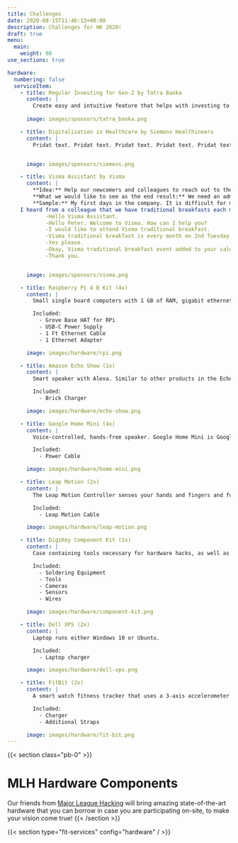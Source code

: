 ```yaml
---
title: Challenges
date: 2020-08-15T11:46:13+00:00
description: Challenges for HK 2020!
draft: true
menu:
  main:
    weight: 60
use_sections: true

hardware:
  numbering: false
  serviceItem:
    - title: Regular Investing for Gen-Z by Tatra Banka
      content: |
        Create easy and intuitive feature that helps with investing to funds using regular contribution, which can be changed by the user. Create onboarding, motivation to invest and well-arranged info about the status of user's portfolio
      
      image: images/sponsors/tatra_banka.png

    - title: Digitalization in Healthcare by Siemens Healthineers
      content: |
        Pridat text. Pridat text. Pridat text. Pridat text. Pridat text. Pridat text. Pridat text. Pridat text. Pridat text. 


      image: images/sponsors/siemens.png

    - title: Visma Assistant by Visma
      content: |
        **Idea:** Help our newcomers and colleagues to reach out to the information they need quicker and flexible via AI Voice Assistant. As a newcomer it's difficult to handle all information from the very beginning, so to keep on track you need a smart assistant to help you out. And because we're Google positive, we'd be happy if you'll use Google as a preferred platform. Other preferred integrations are Google Calendar, Slack, etc. 
        **What we would like to see as the end result:** We need an administrative dashboard where the girls from back-office can add common questions and answers to them, they should be able to set events which you want to attend. We would like to have the ability to talk to the Visma Assistant via Google Assistant and also we would like to use it inside our Slack.
        **Sample:** My first days in the company. It is difficult for me to know which events I need to attend, when I need to fill my working hours form and so on. But lucky me, in the company we have a Virtual Assistant to help with these everyday tasks. 
	I heard from a colleague that we have traditional breakfasts each month, but I have  no event in my calendar. I also heard from a colleague that our Virtual Assistant knows everything about these types of events, and can invite me to them. So I am going to ask it about the event:
            -Hello Visma Assistant.
            -Hello Peter. Welcome to Visma. How can I help you?
            -I would like to attend Visma traditional breakfast.
            -Visma traditional breakfast is every month on 2nd Tuesday from 7:30 to 8:30. Do you want me to add it to your calendar?
            -Yes please.
            -Okay, Visma traditional breakfast event added to your calendar.
            -Thank you.


      image: images/sponsors/visma.png

    - title: Raspberry Pi 4 B Kit (4x)
      content: |
        Small single board computers with 1 GB of RAM, gigabit ethernet, micro HDMI ports, and a quad core processor. It does everything a desktop computer can do, and is a developer staple.

        Included:
          - Grove Base HAT for RPi
          - USB-C Power Supply
          - 1 Ft Ethernet Cable
          - 1 Ethernet Adapter

      image: images/hardware/rpi.png

    - title: Amazon Echo Show (1x)
      content: |
        Smart speaker with Alexa. Similar to other products in the Echo line, but additionally features a touchscreen display that can display visual information to accompany responses, as well as to conduct video calls.

        Included:
          - Brick Charger

      image: images/hardware/echo-show.png

    - title: Google Home Mini (4x)
      content: |
        Voice-controlled, hands-free speaker. Google Home Mini is Google Assistant anywhere you want it. Ask it questions. Tell it to do things. It’s your own Google, always ready to help.

        Included:
          - Power Cable

      image: images/hardware/home-mini.png

    - title: Leap Motion (2x)
      content: |
        The Leap Motion Controller senses your hands and fingers and follows their every gesture. Has a C++, Unity, Objective C (IOS), Java, Python and Javascript SDK.

        Included:
          - Leap Motion Cable

      image: images/hardware/leap-motion.png

    - title: DigiKey Component Kit (1x)
      content: |
        Case containing tools necessary for hardware hacks, as well as additional gadgets and accessories

        Included:
          - Soldering Equipment
          - Tools
          - Cameras
          - Sensors
          - Wires

      image: images/hardware/component-kit.png

    - title: Dell XPS (2x)
      content: |
        Laptop runs either Windows 10 or Ubuntu.

        Included:
          - Laptop charger

      image: images/hardware/dell-xps.png

    - title: FitBit (2x)
      content: |
        A smart watch fitness tracker that uses a 3-axis accelerometer

        Included:
          - Charger
          - Additional Straps

      image: images/hardware/fit-bit.png
---
```


{{< section class="pb-0" >}}
# MLH Hardware Components

Our friends from [Major League Hacking](https://mlh.io/) will bring amazing state-of-the-art hardware that you can borrow in case you are participating on-site, to make your vision come true!
{{< /section >}}

{{< section type="fit-services" config="hardware" / >}}



